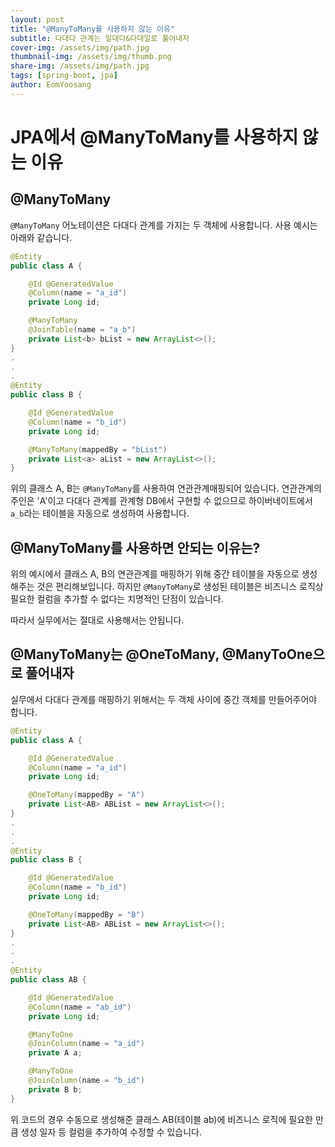 ```yaml
---
layout: post
title: "@ManyToMany를 사용하지 않는 이유"
subtitle: 다대다 관계는 일대다&다대일로 풀어내자
cover-img: /assets/img/path.jpg
thumbnail-img: /assets/img/thumb.png
share-img: /assets/img/path.jpg
tags: [spring-boot, jpa]
author: EomYoosang
---
```


# JPA에서 @ManyToMany를 사용하지 않는 이유

## @ManyToMany
`@ManyToMany` 어노테이션은 다대다 관계를 가지는 두 객체에 사용합니다.
사용 예시는 아래와 같습니다.

```java
@Entity
public class A {

    @Id @GeneratedValue
    @Column(name = "a_id")
    private Long id;

    @ManyToMany
    @JoinTable(name = "a_b")
    private List<b> bList = new ArrayList<>();
}
.
.
.
@Entity
public class B {

    @Id @GeneratedValue
    @Column(name = "b_id")
    private Long id;

    @ManyToMany(mappedBy = "bList")
    private List<a> aList = new ArrayList<>();
}
```

위의 클래스 A, B는 `@ManyToMany`를 사용하여 연관관계매핑되어 있습니다.
연관관계의 주인은 'A'이고 다대다 관계를 관계형 DB에서 구현할 수 없으므로 하이버네이트에서 `a_b`라는 테이블을 자동으로 생성하여 사용합니다.

## @ManyToMany를 사용하면 안되는 이유는?

위의 예시에서 클래스 A, B의 연관관계를 매핑하기 위해 중간 테이블을 자동으로 생성해주는 것은 편리해보입니다. 하지만 `@ManyToMany`로 생성된 테이블은 비즈니스 로직상 필요한 컬럼을 추가할 수 없다는 치명적인 단점이 있습니다. 

따라서 실무에서는 절대로 사용해서는 안됩니다.

## @ManyToMany는 @OneToMany, @ManyToOne으로 풀어내자

실무에서 다대다 관계를 매핑하기 위해서는 두 객체 사이에 중간 객체를 만들어주어야 합니다.

```java
@Entity
public class A {

    @Id @GeneratedValue
    @Column(name = "a_id")
    private Long id;

    @OneToMany(mappedBy = "A")
    private List<AB> ABList = new ArrayList<>();
}
.
.
.
@Entity
public class B {

    @Id @GeneratedValue
    @Column(name = "b_id")
    private Long id;

    @OneToMany(mappedBy = "B")
    private List<AB> ABList = new ArrayList<>();
}
.
.
.
@Entity
public class AB {

    @Id @GeneratedValue
    @Column(name = "ab_id")
    private Long id;

    @ManyToOne
    @JoinColumn(name = "a_id")
    private A a;

    @ManyToOne
    @JoinColumn(name = "b_id")
    private B b;
}
```

위 코드의 경우 수동으로 생성해준 클래스 AB(테이블 ab)에 비즈니스 로직에 필요한 만큼 생성 일자 등 컬럼을 추가하여 수정할 수 있습니다.